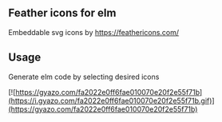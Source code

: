 ## Feather icons for elm

Embeddable svg icons by https://feathericons.com/

## Usage

Generate elm code by selecting desired icons

[![https://gyazo.com/fa2022e0ff6fae010070e20f2e55f71b](https://i.gyazo.com/fa2022e0ff6fae010070e20f2e55f71b.gif)](https://gyazo.com/fa2022e0ff6fae010070e20f2e55f71b)
